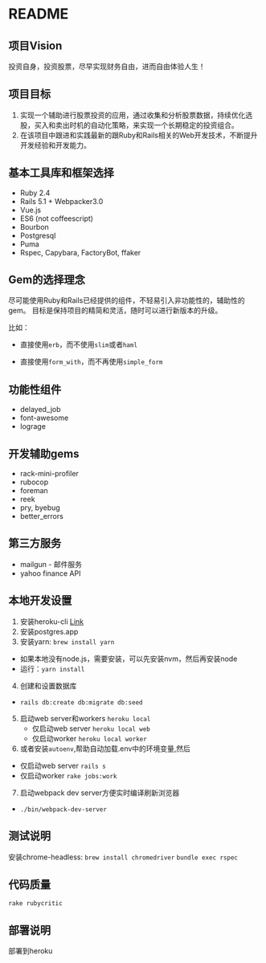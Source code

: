 # README

## 项目Vision

投资自身，投资股票，尽早实现财务自由，进而自由体验人生！

## 项目目标

1. 实现一个辅助进行股票投资的应用，通过收集和分析股票数据，持续优化选股，买入和卖出时机的自动化策略，来实现一个长期稳定的投资组合。
2. 在该项目中跟进和实践最新的跟Ruby和Rails相关的Web开发技术，不断提升开发经验和开发能力。

## 基本工具库和框架选择

* Ruby 2.4
* Rails 5.1 + Webpacker3.0
* Vue.js
* ES6 (not coffeescript)
* Bourbon
* Postgresql
* Puma
* Rspec, Capybara, FactoryBot, ffaker

## Gem的选择理念

尽可能使用Ruby和Rails已经提供的组件，不轻易引入非功能性的，辅助性的gem。
目标是保持项目的精简和灵活，随时可以进行新版本的升级。

比如：

* 直接使用`erb`，而不使用`slim`或者`haml`

* 直接使用`form_with`，而不再使用`simple_form`

## 功能性组件

* delayed_job
* font-awesome
* lograge

## 开发辅助gems

* rack-mini-profiler
* rubocop
* foreman
* reek
* pry, byebug
* better_errors

## 第三方服务

* mailgun - 邮件服务
* yahoo finance API

## 本地开发设置
1. 安装heroku-cli [Link](https://devcenter.heroku.com/articles/heroku-cli#macos)
2. 安装postgres.app
3. 安装yarn: `brew install yarn`
  * 如果本地没有node.js，需要安装，可以先安装nvm，然后再安装node
  * 运行：`yarn install`
4. 创建和设置数据库
  * `rails db:create db:migrate db:seed`
5. 启动web server和workers `heroku local`
	* 仅启动web server `heroku local web`
	* 仅启动worker `heroku local worker`
6. 或者安装`autoenv`,帮助自动加载.env中的环境变量,然后
  * 仅启动web server `rails s`
  * 仅启动worker `rake jobs:work`
7. 启动webpack dev server方便实时编译刷新浏览器
  * `./bin/webpack-dev-server`

## 测试说明
安装chrome-headless: `brew install chromedriver`
`bundle exec rspec`

## 代码质量

`rake rubycritic`

## 部署说明

部署到heroku
